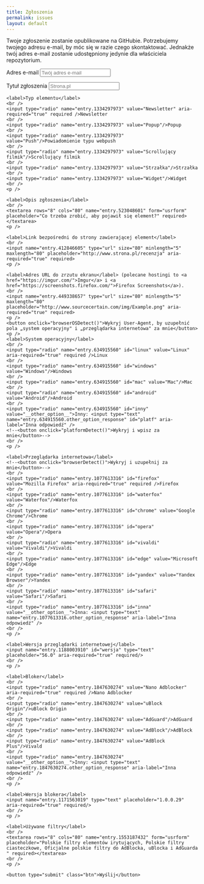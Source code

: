 ```yaml
---
title: Zgłoszenia
permalink: issues
layout: default
---
```

<script type="text/javascript">var submitted=false;</script>
<iframe name="hidden_iframe" id="hidden_iframe"
style="display:none;" onload="if(submitted)
{window.location='issues/thanks';}"></iframe>

<script>
// Modified code from http://www.javascripter.net/faq/browsern.htm

function browserOSDetect() {
var nAgt = navigator.userAgent;
var fullVersion  = ''+parseFloat(navigator.appVersion); 
var nameOffset,verOffset,ix;

var firefox = document.getElementById('firefox');
var waterfox = document.getElementById('waterfox');
var chrome = document.getElementById('chrome');
var opera = document.getElementById('opera');
var vivaldi = document.getElementById('vivaldi');
var edge = document.getElementById('edge');
var yandex = document.getElementById('yandex');
var safari = document.getElementById('safari');
var inna = document.getElementById('inna');

// In Opera 15+, the true version is after "OPR/" 
if ((verOffset=nAgt.indexOf("OPR/"))!=-1) {
    fullVersion = nAgt.substring(verOffset+4);
    opera.checked = true;
}
// In older Opera, the true version is after "Opera" or after "Version"
else if ((verOffset=nAgt.indexOf("Opera"))!=-1) {
    opera.checked = true;
    fullVersion = nAgt.substring(verOffset+6);
 if ((verOffset=nAgt.indexOf("Version"))!=-1) 
    fullVersion = nAgt.substring(verOffset+8);
}
else if ((verOffset=nAgt.indexOf("Vivaldi"))!=-1) {
    fullVersion = nAgt.substring(verOffset+8);
    vivaldi.checked = true;
}
else if ((verOffset=nAgt.indexOf("YaBrowser"))!=-1) {
    fullVersion = nAgt.substring(verOffset+10);
    yandex.checked = true;
}
else if ((verOffset=nAgt.indexOf("Edge"))!=-1) {
    fullVersion = nAgt.substring(verOffset+8);
    edge.checked = true;
}
// In Chrome, the true version is after "Chrome" 
else if ((verOffset=nAgt.indexOf("Chrome"))!=-1) {
    fullVersion = nAgt.substring(verOffset+7);
    chrome.checked = true;
}
// In Safari, the true version is after "Safari" or after "Version" 
else if ((verOffset=nAgt.indexOf("Safari"))!=-1) {
    safari.checked = true;
    fullVersion = nAgt.substring(verOffset+7);
 if ((verOffset=nAgt.indexOf("Version"))!=-1) 
    fullVersion = nAgt.substring(verOffset+8);
}
else if ((verOffset=nAgt.indexOf("Waterfox"))!=-1) {
    fullVersion = nAgt.substring(verOffset+9);
    waterfox.checked = true;
}
// In Firefox, the true version is after "Firefox" 
else if ((verOffset=nAgt.indexOf("Firefox"))!=-1) {
    fullVersion = nAgt.substring(verOffset+8);
    firefox.checked = true;
}
// In most other browsers, "name/version" is at the end of userAgent 
else if ( (nameOffset=nAgt.lastIndexOf(' ')+1) < 
          (verOffset=nAgt.lastIndexOf('/')) ) 
{
    fullVersion = nAgt.substring(verOffset+1);
    inna.checked=true;
}
// trim the fullVersion string at semicolon/space if present
if ((ix=fullVersion.indexOf(";"))!=-1){
    fullVersion=fullVersion.substring(0,ix)
};
if ((ix=fullVersion.indexOf(" "))!=-1){
    fullVersion=fullVersion.substring(0,ix);
}
    document.getElementById('wersja').value = fullVersion;

var linux = document.getElementById('linux');
var windows = document.getElementById('windows');
var mac = document.getElementById('mac');
var android = document.getElementById('android');
var inny = document.getElementById('inny');

if (nAgt.indexOf("Android")!=-1){
    android.checked = true;
}
else if (nAgt.indexOf("Windows NT")!=-1){ 
    windows.checked = true;
}
else if (nAgt.indexOf("Mac")!=-1) {
    mac.checked = true;
}
else if (nAgt.indexOf("Linux")!=-1) {
    linux.checked = true;
}
else {
    inny.checked = true;
}

}
</script>

<p>Twoje zgłoszenie zostanie opublikowane na GitHubie. Potrzebujemy twojego adresu e-mail, by móc się w razie czego skontaktować. Jednakże twój adres e-mail zostanie udostępniony jedynie dla właściciela repozytorium.</p>
      
<form class="form" id="usrform" action="https://docs.google.com/forms/d/e/1FAIpQLSfMGeBhePTjTP9YOeuKo0YgbOrOg9l6x_5XTV47kLBbOPN1wQ/formResponse" method="post" target="hidden_iframe" onsubmit="submitted=true;">

<label>Adres e-mail</label>
<input name="emailAddress" type="email" placeholder="Twój adres e-mail" aria-required="true" required/>
    <p />
    <p />
    <label>Tytuł zgłoszenia</label>
    <input name="entry.1884702034" type="text" placeholder="Strona.pl" aria-required="true" required/>
    <br />
    <p />
    
    <label>Typ elementu</label>
    <br />
    <input type="radio" name="entry.1334297973" value="Newsletter" aria-required="true" required />Newsletter
    <br />
    <input type="radio" name="entry.1334297973" value="Popup"/>Popup
    <br />
    <input type="radio" name="entry.1334297973" value="Push"/>Powiadomienie typu webpush
    <br />
    <input type="radio" name="entry.1334297973" value="Scrollujący filmik"/>Scrollujący filmik
    <br />
    <input type="radio" name="entry.1334297973" value="Strzałka"/>Strzałka
    <br />
    <input type="radio" name="entry.1334297973" value="Widget"/>Widget
    <br />
    <p />
    
    <label>Opis zgłoszenia</label>
    <br />
    <textarea rows="8" cols="80" name="entry.523048601" form="usrform" placeholder="Co trzeba zrobić, aby pojawił się element?" required></textarea>
    <p />
    
    <label>Link bezpośredni do strony zawierającej element</label>
    <br />
    <input name="entry.412846605" type="url" size="80" minlength="5" maxlength="80" placeholder="http://www.strona.pl/recenzja" aria-required="true" required>
    <p />
    
    <label>Adres URL do zrzutu ekranu</label> (polecane hostingi to <a href="https://imgur.com/">Imgur</a> i <a href="https://screenshots.firefox.com/">Firefox Screenshots</a>).
    <br />
    <input name="entry.449338657" type="url" size="80" minlength="5" maxlength="80" placeholder="http://www.sourcecertain.com/img/Example.png" aria-required="true" required>
    <p />
    <button onclick="browserOSDetect()">Wykryj User-Agent, by uzupełnić pola „system operacyjny" i „przeglądarka internetowa" za mnie</button>
    <p />
    <label>System operacyjny</label>
    <br />
    <input type="radio" name="entry.634915560" id="linux" value="Linux" aria-required="true" required />Linux
    <br />
    <input type="radio" name="entry.634915560" id="windows" value="Windows"/>Windows
    <br />              
    <input type="radio" name="entry.634915560" id="mac" value="Mac"/>Mac
    <br />              
    <input type="radio" name="entry.634915560" id="android" value="Android"/>Android
    <br />           
    <input type="radio" name="entry.634915560" id="inny" value="__other_option__">Inny: <input type="text" name="entry.634915560.other_option_response" id="platf" aria-label="Inna odpowiedź" />​​​​​​​​​​​​​​​​​​​​​​​​​​​​​​​​
    <!--<button onclick="platformDetect()">Wykryj i wpisz za mnie</button>-->
    <br />
    <p />
    
    <label>Przeglądarka internetowa</label>
    <!--<button onclick="browserDetect()">Wykryj i uzupełnij za mnie</button>-->
    <br />
    <input type="radio" name="entry.1077613316" id="firefox" value="Mozilla Firefox" aria-required="true" required />Firefox
    <br />
    <input type="radio" name="entry.1077613316" id="waterfox" value="Waterfox"/>Waterfox
    <br />              
    <input type="radio" name="entry.1077613316" id="chrome" value="Google Chrome"/>Chrome
    <br />              
    <input type="radio" name="entry.1077613316" id="opera" value="Opera"/>Opera
    <br />    
    <input type="radio" name="entry.1077613316" id="vivaldi" value="Vivaldi"/>Vivaldi
    <br />  
    <input type="radio" name="entry.1077613316" id="edge" value="Microsoft Edge"/>Edge
    <br /> 
    <input type="radio" name="entry.1077613316" id="yandex" value="Yandex Browser"/>Yandex
    <br /> 
    <input type="radio" name="entry.1077613316" id="safari" value="Safari"/>Safari
    <br /> 
    <input type="radio" name="entry.1077613316" id="inna" value="__other_option__">Inna: <input type="text" name="entry.1077613316.other_option_response" aria-label="Inna odpowiedź" />​​​​​​​​​​​​​​​​​​​​​​​​​​​​​​​​
    <br />
    <p />
    
    <label>Wersja przeglądarki internetowej</label>
    <input name="entry.1188003910" id="wersja" type="text" placeholder="56.0" aria-required="true" required/>
    <br />
    <p />
    
    <label>Bloker</label>
    <br />
    <input type="radio" name="entry.1847630274" value="Nano Adblocker" aria-required="true" required />Nano Adblocker
    <br />
    <input type="radio" name="entry.1847630274" value="uBlock Origin"/>uBlock Origin
    <br />              
    <input type="radio" name="entry.1847630274" value="AdGuard"/>AdGuard
    <br />              
    <input type="radio" name="entry.1847630274" value="AdBlock"/>AdBlock
    <br />    
    <input type="radio" name="entry.1847630274" value="AdBlock Plus"/>Vivald
    <br /> 
    <input type="radio" name="entry.1847630274" value="__other_option__">Inny: <input type="text" name="entry.1847630274.other_option_response" aria-label="Inna odpowiedź" />​​​​​​​​​​​​​​​​​​​​​​​​​​​​​​​​
    <br />
    <p />
    
    <label>Wersja blokera</label>
    <input name="entry.1171563019" type="text" placeholder="1.0.0.29" aria-required="true" required/>
    <br />
    <p />
    
    <label>Używane filtry</label>
    <br />
    <textarea rows="8" cols="80" name="entry.1553187432" form="usrform" placeholder="Polskie filtry elementów irytujących, Polskie filtry ciasteczkowe, Oficjalne polskie filtry do AdBlocka, uBlocka i AdGuarda " required></textarea>
    <br />
    <p />
    
    <button type="submit" class="btn">Wyślij</button>
</form>
